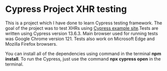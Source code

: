# Cypress Project XHR testing

This is a project which I have done to learn Cypress testing framework. The goal of the project was to test XHRs using [Cypress example site](https://example.cypress.io/commands/network-requests).Tests are written using Cypress version 13.6.3. Main browser used for running tests was Google Chrome version 121. Tests also work on Microsoft Edge and Mozilla Firefox browsers.

You can install all of the dependencies using command in the terminal **npm install**. To run the Cypress, just use the command **npx cypress open** in the terminal.
